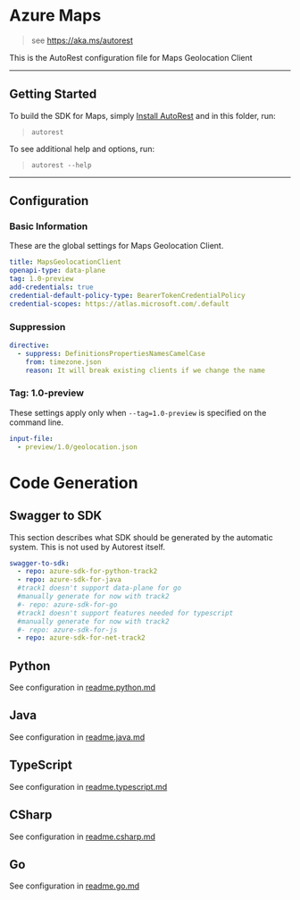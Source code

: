 # Azure Maps

> see https://aka.ms/autorest

This is the AutoRest configuration file for Maps Geolocation Client

---

## Getting Started

To build the SDK for Maps, simply [Install AutoRest](https://aka.ms/autorest/install) and in this folder, run:

> `autorest`

To see additional help and options, run:

> `autorest --help`

---

## Configuration

### Basic Information

These are the global settings for Maps Geolocation Client.

``` yaml
title: MapsGeolocationClient
openapi-type: data-plane
tag: 1.0-preview
add-credentials: true
credential-default-policy-type: BearerTokenCredentialPolicy
credential-scopes: https://atlas.microsoft.com/.default
```

### Suppression

``` yaml
directive:
  - suppress: DefinitionsPropertiesNamesCamelCase
    from: timezone.json
    reason: It will break existing clients if we change the name

```


### Tag: 1.0-preview

These settings apply only when `--tag=1.0-preview` is specified on the command line.

``` yaml $(tag) == '1.0-preview'
input-file:
  - preview/1.0/geolocation.json
```

# Code Generation

## Swagger to SDK

This section describes what SDK should be generated by the automatic system.
This is not used by Autorest itself.

```yaml $(swagger-to-sdk)
swagger-to-sdk:
  - repo: azure-sdk-for-python-track2
  - repo: azure-sdk-for-java
  #track1 doesn't support data-plane for go
  #manually generate for now with track2
  #- repo: azure-sdk-for-go
  #track1 doesn't support features needed for typescript
  #manually generate for now with track2
  #- repo: azure-sdk-for-js
  - repo: azure-sdk-for-net-track2
```
## Python

See configuration in [readme.python.md](./readme.python.md)

## Java

See configuration in [readme.java.md](./readme.java.md)

## TypeScript

See configuration in [readme.typescript.md](./readme.typescript.md)

## CSharp

See configuration in [readme.csharp.md](./readme.csharp.md)

## Go

See configuration in [readme.go.md](./readme.go.md)
